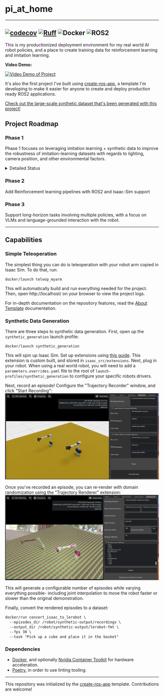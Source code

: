 # pi_at_home

---
[![codecov](https://codecov.io/gh/apockill/pi_at_home/branch/main/graph/badge.svg)](https://codecov.io/gh/apockill/pi_at_home)
[![Ruff](https://img.shields.io/endpoint?url=https://raw.githubusercontent.com/astral-sh/ruff/main/assets/badge/v2.json)](https://github.com/astral-sh/ruff)
![Docker](https://img.shields.io/badge/docker-%230db7ed.svg?logo=docker&logoColor=white)
![ROS2](https://img.shields.io/badge/ros-%230A0FF9.svg?logo=ros&logoColor=white)
---

This is my productionized deployment environment for my real world AI robot policies, 
and a place to create training data for reinforcement learning and imitation learning.

**Video Demo:**

[![Video Demo of Project](https://img.youtube.com/vi/8K9TBExM6RE/0.jpg)](https://www.youtube.com/watch?v=8K9TBExM6RE)


It's also the first project I've built using [create-ros-app](https://github.com/urbanmachine/create-ros-app),
a template I'm developing to make it easier for anyone to create and deploy production 
ready ROS2 applications.

[Check out the large-scale synthetic dataset that's been generated with this project!](https://huggingface.co/spaces/lerobot/visualize_dataset?dataset=apockill%2Fmyarm-8-synthetic-cube-to-cup-large&episode=0)

## Project Roadmap
### Phase 1
Phase 1 focuses on leveraging imitation learning + synthetic data to improve the robustness
of imitation-learning datasets with regards to lighting, camera position, and other environmental
factors.

<details>
  <summary>Detailed Status</summary>

- [x] Develop a decent teleoperation interface for the MyArm M&C robot leader/follower arms
- [x] Add isaac-sim support for visualizing above arms
- [x] Learn how to use Replicator to multiplex trajectories of human demonstrations of robot tasks
      done in-simulation
- [x] Create dataset collection tools based on lerobot dataset format
  - [x] Play around, train, and test lerobot policies.
        Done: [Now available via this fork of lerobot](https://github.com/huggingface/lerobot/pull/506)
  - [x] Create isaac -> lerobot conversion scripts
- [ ] Validate synthetic data improves performance
  - [x] Collect a synthetic data dataset for cube->basket task
    - [x] Create STL Assets for cube and basket
    - [x] Add randomization for position and scale of ground plane (and other objects too)
    - [x] Move main-scene to isaac_src/scenes/cube-cup-task.scene and set it up with 25 preset positions
    - [x] record myself moving the robot IRL, and compare to the simulation when rendered @ 30fps
    - [x] Validate observation.state vs action latency (and direction of latency) matches real world captured datasets
         - Measured (with this project): 14 frames latency from action -> observation
         - Measured (with myarm lerobot branch): ~9 frames latency from action -> observation
    - [x] Validate frames are synced as expected, for example, when the robot starts moving in the opposite direction
         - Frames appear synced, however when compared to real-world footage there is a speed scaling issue...
    - [x] Validate "Replay episode" works as expected with episodes collected in Isaac Sim
    - [x] Investigate high latency in myarm loop (it is higher than in lerobot branch)
    - [x] Better calibrate robots so they match position in sim to real world
    - [x] Record position of articulator in sim, not just real robot joints
    - [x] Fix bug with myarm firmware where there's a singularity at the 0 point
    - [x] Actually collect 50 samples
    - [x] Sanity check a few episodes in the Lerobot visualizer before uploading
    - [x] Upload and start training
  - [x] Create a RobotProtocol that emulates latency and speed of my real robot
  - [ ] **In Progress**: Collect a small real dataset for cube->basket task
  - [ ] **In Progress**: Train a model on synthetic data, fine-tune on real data
  - [ ] Add ability to run lerobot models in isaac sim + ROS2
  - [ ] Train a model on real data]
  - [ ] Compare performance of model trained on synthetic data vs real data
- [ ] Create & Document easy workflows for:
  - [ ] Record demonstrations with **real le[dirview.py](../../../../../dirview.py)ader arm** and **simulation follower arm**
  - [x] Multiplex demonstrations using domain randomization, leveraging Replicator learnings above
  - [ ] Training models with mix of real and simulated data
- [ ] Benchmark the sim2real gap with this project, publicize results to open source community
- [ ] Add support for Koch arm and other open-source robot arm

</details>

### Phase 2
Add Reinforcement learning pipelines with ROS2 and Isaac-Sim support

### Phase 3
Support long-horizon tasks involving multiple policies, with a focus on VLMs and 
language-grounded interaction with the robot.

---

## Capabilities

### Simple Teleoperation
The simplest thing you can do is teleoperation with your robot arm copied in Isaac Sim.
To do that, run: 
```shell
docker/launch teleop_myarm
```
This will automatically build and run everything needed for the project.
Then, open http://localhost/ on your browser to view the project logs.

For in-depth documentation on the repository features, read the [About Template](docs/about_template.md) documentation.

### Synthetic Data Generation

There are three steps to synthetic data generation. First, open up the `synthetic_generation` launch profile:

```shell
docker/launch synthetic_generation
```

This will spin up Isaac Sim. Set up extensions using [this guide](docs/adding-custom-extensions.md).
This extension is custom built, and stored in `isaac_src/extensions`. Next, plug in your robot. When using a real world robot, you will need to add a `parameters.overrides.yaml` file to the 
root of `launch-profiles/synthetic_generation` to configure your specific robots drivers.

Next, record an episode! Configure the "Trajectory Recorder" window, and click "Start Recording":
![traj_recording.png](docs/static/traj_recording.png)

Once you've recorded an episode, you can re-render with domain randomization using the "Trajectory Renderer" extension:
![traj_replay.png](docs/static/traj_replay.png)

This will generate a configurable number of episodes while varying everything possible-
including joint interpolation to move the robot faster or slower than the original demonstration.

Finally, convert the rendered episodes to a dataset:
```shell
docker/run convert_isaac_to_lerobot \
  --episodes_dir /robot/synthetic-output/recordings \
  --output_dir /robot/synthetic-output/lerobot-fmt \
  --fps 30 \
  --task "Pick up a cube and place it in the basket"
```

### Dependencies

- [Docker](https://docs.docker.com/get-docker/), and optionally [Nvidia Container Toolkit](https://docs.nvidia.com/datacenter/cloud-native/container-toolkit/latest/install-guide.html) for hardware acceleration.
- [Poetry](https://python-poetry.org/docs/), in order to use linting tooling.

---
This repository was initialized by the [create-ros-app](https://github.com/UrbanMachine/create-ros-app) template. Contributions are welcome!
